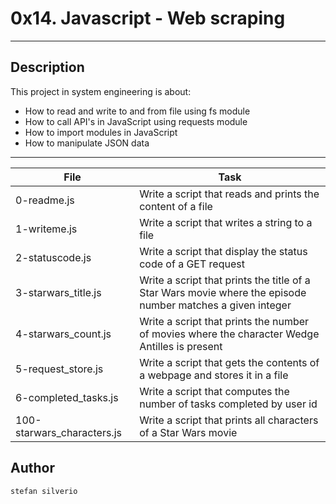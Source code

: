# 0x14. Javascript - Web scraping
---
## Description

This project in system engineering is about:
* How to read and write to and from file using fs module
* How to call API's in JavaScript using requests module
* How to import modules in JavaScript
* How to manipulate JSON data

---
File|Task
---|---
0-readme.js | Write a script that reads and prints the content of a file
1-writeme.js | Write a script that writes a string to a file
2-statuscode.js | Write a script that display the status code of a GET request
3-starwars_title.js | Write a script that prints the title of a Star Wars movie where the episode number matches a given integer
4-starwars_count.js | Write a script that prints the number of movies where the character Wedge Antilles is present
5-request_store.js | Write a script that gets the contents of a webpage and stores it in a file
6-completed_tasks.js | Write a script that computes the number of tasks completed by user id
100-starwars_characters.js | Write a script that prints all characters of a Star Wars movie

## Author
`stefan silverio`